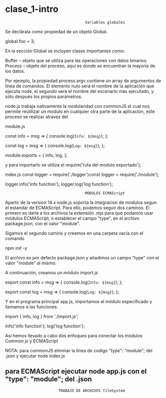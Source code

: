 # clase_1-intro

                                        Variables globales

Se declárala como propiedad de un objeto Global.

global.foo = 3;

En la sección Global se incluyen clases importantes como:

Buffer – objeto que se utiliza para las operaciones con datos binarios.
Process – objeto del proceso, aquí es donde se encuentran la mayoría de los datos.

Por ejemplo, la propiedad process.argv contiene un array de argumentos de línea de comandos.
El elemento nulo será el nombre de la aplicación que ejecuta node, el segundo será el nombre del escenario más ejecutado, y sólo después los propios parámetros.

node.js trabaja nativamente la modularidad con commonJS el cual nos permite reutilizar un modulo en cualquier otra parte de la aplicacion, este proceso se realizar atravez del

module.js

const info = msg => {
console.log(`Info: ${msg}`);
};

const log = msg => {
console.log(`Log: ${msg}`);
};

module.exports = {
info,
log,
};

y para importarlo se utiliza el require('ruta del modulo exportado');

index.js
const logger = require('./logger')const logger = require('./module');

logger.info('info function');
logger.log('log function');

                                        MODULOS ECMAScript

Apartir de la version 14.x node.js soporta la integracion de modulos segun el estandar de ECMAScript. Para ello, podemos seguir dos caminos. El primero es darle a los archivos la extensión .mjs para que podamos usar módulos ECMAScript, o establecer el campo "type", en el archivo package.json, con el valor "module".

Sigamos el segundo camino y creemos en una carpeta vacía con el comando

npm init -y

El archivo es por defecto package.json y añadimos un campo "type" con el valor "module" al mismo.

A continuación, creamos un módulo import.js

export const info = msg => {
console.log(`Info: ${msg}`);
};

export const log = msg => {
console.log(`Log: ${msg}`);
};

Y en el programa principal app.js, importamos el módulo especificado y llamamos a las funciones.

import { info, log } from './import.js';

info('info function');
log('log function');

Así hemos llevado a cabo dos enfoques para conectar los módulos Common.js y ECMAScript

NOTA: para commonJS eliminar la linea de codigo "type": "module"; del .json y ejecutar node index.js

## para ECMAScript ejecutar node app.js con el "type": "module"; del .json

                            TRABAJO DE ARCHIVOS fileSystem
